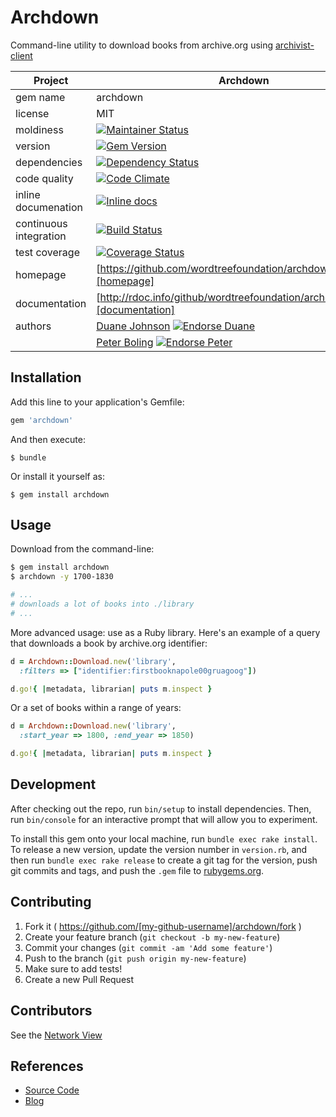 # Archdown

Command-line utility to download books from archive.org using [archivist-client](https://github.com/wordtreefoundation/archivist-client)

| Project                 |  Archdown         |
|------------------------ | ----------------- |
| gem name                |  archdown         |
| license                 |  MIT              |
| moldiness               |  [![Maintainer Status](http://stillmaintained.com/wordtreefoundation/archdown.png)](http://stillmaintained.com/wordtreefoundation/archdown) |
| version                 |  [![Gem Version](https://badge.fury.io/rb/archdown.png)](http://badge.fury.io/rb/archdown) |
| dependencies            |  [![Dependency Status](https://gemnasium.com/wordtreefoundation/archdown.png)](https://gemnasium.com/wordtreefoundation/archdown) |
| code quality            |  [![Code Climate](https://codeclimate.com/github/wordtreefoundation/archdown.png)](https://codeclimate.com/github/wordtreefoundation/archdown) |
| inline documenation     |  [![Inline docs](http://inch-ci.org/github/wordtreefoundation/archdown.png)](http://inch-ci.org/github/wordtreefoundation/archdown) |
| continuous integration  |  [![Build Status](https://secure.travis-ci.org/wordtreefoundation/archdown.png?branch=master)](https://travis-ci.org/wordtreefoundation/archdown) |
| test coverage           |  [![Coverage Status](https://coveralls.io/repos/wordtreefoundation/archdown/badge.png)](https://coveralls.io/r/wordtreefoundation/archdown) |
| homepage                |  [https://github.com/wordtreefoundation/archdown][homepage] |
| documentation           |  [http://rdoc.info/github/wordtreefoundation/archdown/frames][documentation] |
| authors                 |  [Duane Johnson](https://coderbits.com/canadaduane) [![Endorse Duane](https://api.coderwall.com/canadaduane/endorsecount.png)](http://coderwall.com/canadaduane) |
|                         |  [Peter Boling](https://coderbits.com/pboling) [![Endorse Peter](https://api.coderwall.com/pboling/endorsecount.png)](http://coderwall.com/pboling) |


## Installation

Add this line to your application's Gemfile:

```ruby
gem 'archdown'
```

And then execute:

    $ bundle

Or install it yourself as:

    $ gem install archdown

## Usage

Download from the command-line:

```sh
$ gem install archdown
$ archdown -y 1700-1830

# ...
# downloads a lot of books into ./library
# ...
```

More advanced usage: use as a Ruby library. Here's an example of a query that downloads a book by archive.org identifier:

```ruby
d = Archdown::Download.new('library',
  :filters => ["identifier:firstbooknapole00gruagoog"])

d.go!{ |metadata, librarian| puts m.inspect }
```

Or a set of books within a range of years:

```ruby
d = Archdown::Download.new('library',
  :start_year => 1800, :end_year => 1850)

d.go!{ |metadata, librarian| puts m.inspect }
```

## Development

After checking out the repo, run `bin/setup` to install dependencies. Then, run `bin/console` for an interactive prompt that will allow you to experiment.

To install this gem onto your local machine, run `bundle exec rake install`. To release a new version, update the version number in `version.rb`, and then run `bundle exec rake release` to create a git tag for the version, push git commits and tags, and push the `.gem` file to [rubygems.org](https://rubygems.org).

## Contributing

1. Fork it ( https://github.com/[my-github-username]/archdown/fork )
2. Create your feature branch (`git checkout -b my-new-feature`)
3. Commit your changes (`git commit -am 'Add some feature'`)
4. Push to the branch (`git push origin my-new-feature`)
5. Make sure to add tests!
5. Create a new Pull Request

## Contributors

See the [Network View](https://github.com/wordtreefoundation/archdown/network)

## References

* [Source Code](http://github.com/wordtreefoundation/archivist-client)
* [Blog](http://blog.wordtree.org/2015/03/29/using-textgrams-jl/)

[semver]: http://semver.org/
[pvc]: http://docs.rubygems.org/read/chapter/16#page74
[documentation]: http://rdoc.info/github/wordtreefoundation/archdown/frames
[homepage]: https://github.com/wordtreefoundation/archdown